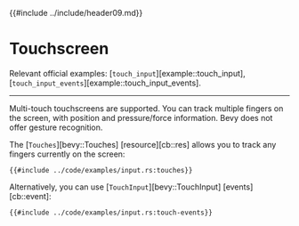 {{#include ../include/header09.md}}

# Touchscreen

Relevant official examples:
[`touch_input`][example::touch_input],
[`touch_input_events`][example::touch_input_events].

---

Multi-touch touchscreens are supported. You can track multiple fingers on
the screen, with position and pressure/force information. Bevy does not
offer gesture recognition.

The [`Touches`][bevy::Touches] [resource][cb::res] allows you to track any
fingers currently on the screen:

```rust,no_run,noplayground
{{#include ../code/examples/input.rs:touches}}
```

Alternatively, you can use [`TouchInput`][bevy::TouchInput] [events][cb::event]:

```rust,no_run,noplayground
{{#include ../code/examples/input.rs:touch-events}}
```
